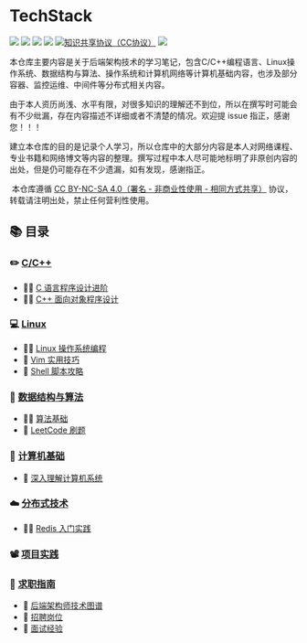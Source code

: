# TechStack
![](https://img.shields.io/github/stars/HaihuaHaihua/TechnicalRoute?style=social) ![](https://img.shields.io/github/watchers/HaihuaHaihua/TechnicalRoute?style=social) ![](https://img.shields.io/github/forks/HaihuaHaihua/TechnicalRoute?style=social) ![](https://img.shields.io/github/repo-size/HaihuaHaihua/TechnicalRoute?color=green) [![知识共享协议（CC协议）](https://img.shields.io/badge/License-Creative%20Commons-DC3D24.svg)](https://creativecommons.org/licenses/by-nc-sa/4.0/deed.zh) ![](https://img.shields.io/badge/Author-QingHuan-blue)

​	本仓库主要内容是关于后端架构技术的学习笔记，包含C/C++编程语言、Linux操作系统、数据结构与算法、操作系统和计算机网络等计算机基础内容，也涉及部分容器、监控运维、中间件等分布式相关内容。

​	由于本人资历尚浅、水平有限，对很多知识的理解还不到位，所以在撰写时可能会有不少纰漏，存在内容描述不详细或者不清楚的情况。欢迎提 issue 指正，感谢您！！！

​	建立本仓库的目的是记录个人学习，所以仓库中的大部分内容是本人对网络课程、专业书籍和网络博文等内容的整理。撰写过程中本人尽可能地标明了非原创内容的出处，但是仍可能存在不少遗漏，如有发现，感谢指正。

​	本仓库遵循 [CC BY-NC-SA 4.0（署名 - 非商业性使用 - 相同方式共享）](https://github.com/huihut/interview/blob/master/LICENSE) 协议，转载请注明出处，禁止任何营利性使用。

## :books: 目录

### :pencil2: [C/C++](https://github.com/HaihuaHaihua/TechStack/blob/master/CCppLearning/CCppLearning.md)

* :man_teacher: [C 语言程序设计进阶](https://github.com/HaihuaHaihua/TechStack/blob/master/CCppLearning/C语言程序设计进阶/README.md)
* :man_teacher: [C++ 面向对象程序设计](https://github.com/HaihuaHaihua/TechStack/blob/master/CCppLearning/OOP_C++/README.md)

### :computer: [Linux](https://github.com/HaihuaHaihua/TechStack/blob/master/LinuxLearning/LinuxLearning.md)

* :man_teacher: [Linux 操作系统编程](https://github.com/HaihuaHaihua/TechStack/blob/master/LinuxLearning/Linux操作系统编程/README.md)
* :book: [Vim 实用技巧](https://github.com/HaihuaHaihua/TechStack/blob/master/LinuxLearning/Vim实用技巧/README.md)
* :book: [Shell 脚本攻略](https://github.com/HaihuaHaihua/TechStack/blob/master/LinuxLearning/Shell脚本攻略/README.md)

### :thinking: [数据结构与算法](https://github.com/HaihuaHaihua/TechStack/blob/master/ALGLearning/ALGLearning.md)

* :man_teacher: [算法基础](https://github.com/HaihuaHaihua/TechStack/blob/master/ALGLearning/AlgorithmAnalysisAndDesign/README.md)
* :bookmark_tabs: [LeetCode 刷题](https://github.com/HaihuaHaihua/TechStack/blob/master/ALGLearning/LeetCode_Cpp/README.md)

### :rice: [计算机基础](https://github.com/HaihuaHaihua/TechStack/blob/master/ComputerBasics/ComputerBasics.md)

* :book: [深入理解计算机系统](https://github.com/HaihuaHaihua/TechStack/blob/master/ComputerBasics/深入理解计算机系统/README.md)

### :cloud: [分布式技术](https://github.com/HaihuaHaihua/TechStack/blob/master/DistributedArchitect/DistributedArchitect.md)

* :man_teacher: [Redis 入门实践](https://github.com/HaihuaHaihua/TechStack/blob/master/DistributedArchitect/Redis/README.md)

### :film_projector:  [项目实践]()

### :construction_worker: [求职指南](https://github.com/HaihuaHaihua/TechStack/blob/master/CareerPlan/CareerPlan.m)

* :rocket: [后端架构师技术图谱](https://github.com/HaihuaHaihua/TechStack/blob/master/CareerPlan/Profession/后端架构师技术图谱.md)
* :car: [招聘岗位]() 
* :walking: [面试经验](https://github.com/HaihuaHaihua/TechStack/blob/master/CareerPlan/Interview/README.md)

